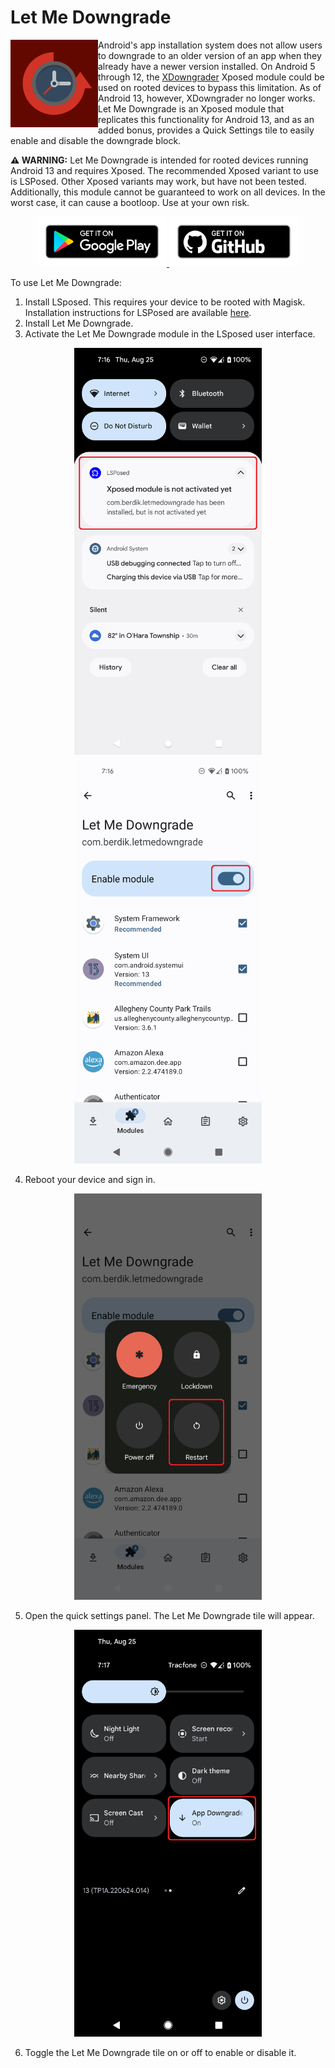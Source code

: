 # Let Me Downgrade
<img align="left" src="https://raw.githubusercontent.com/DavidBerdik/Let-Me-Downgrade/master/play-store-images/ic_launcher-playstore.png" width="140" />

Android's app installation system does not allow users to downgrade to an older version of an app when they already have a newer version installed. On Android 5 through 12, the [XDowngrader](https://github.com/Xposed-Modules-Repo/com.alex193a.xdowngrader) Xposed module could be used on rooted devices to bypass this limitation. As of Android 13, however, XDowngrader no longer works. Let Me Downgrade is an Xposed module that replicates this functionality for Android 13, and as an added bonus, provides a Quick Settings tile to easily enable and disable the downgrade block.

**⚠️ WARNING:** Let Me Downgrade is intended for rooted devices running Android 13 and requires Xposed. The recommended Xposed variant to use is LSPosed. Other Xposed variants may work, but have not been tested. Additionally, this module cannot be guaranteed to work on all devices. In the worst case, it can cause a bootloop. Use at your own risk.

<p align="center">
  <a href="https://play.google.com/store/apps/details?id=com.berdik.letmedowngrade">
    <img src="https://raw.githubusercontent.com/DavidBerdik/Let-Me-Downgrade/master/play-store-images/google-play-badge.png" height="80" />
  </a>
  <a href="https://github.com/DavidBerdik/Let-Me-Downgrade/releases">
    <img src="https://raw.githubusercontent.com/DavidBerdik/Let-Me-Downgrade/master/play-store-images/badge_github.png" height="80" />
  </a>
</p>

To use Let Me Downgrade:
1. Install LSposed. This requires your device to be rooted with Magisk. Installation instructions for LSPosed are available [here](https://github.com/LSPosed/LSPosed#install).
2. Install Let Me Downgrade.
3. Activate the Let Me Downgrade module in the LSposed user interface.

<p align="center">
  <img src="https://raw.githubusercontent.com/DavidBerdik/Let-Me-Downgrade/master/play-store-images/screenshots/1.png" width="300" />
  <img src="https://raw.githubusercontent.com/DavidBerdik/Let-Me-Downgrade/master/play-store-images/screenshots/2.png" width="300" />
</p>

4. Reboot your device and sign in.

<p align="center">
  <img src="https://raw.githubusercontent.com/DavidBerdik/Let-Me-Downgrade/master/play-store-images/screenshots/3.png" width="300" />
</p>

5. Open the quick settings panel. The Let Me Downgrade tile will appear.

<p align="center">
  <img src="https://raw.githubusercontent.com/DavidBerdik/Let-Me-Downgrade/master/play-store-images/screenshots/4.png" width="300" />
</p>

6. Toggle the Let Me Downgrade tile on or off to enable or disable it.